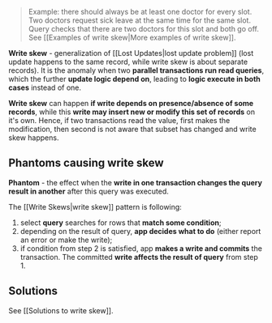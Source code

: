 > Example: there should always be at least one doctor for every slot. Two doctors request sick leave at the same time for the same slot. Query checks that there are two doctors for this slot and both go off. See [[Examples of write skew|More examples of write skew]].

**Write skew** - generalization of [[Lost Updates|lost update problem]] (lost update happens to the same record, while write skew is about separate records). It is the anomaly when two **parallel transactions run read queries**, which the further **update logic depend on**, leading to **logic execute in both cases** instead of one.

**Write skew** can happen **if write depends on presence/absence of some records**, while this **write may insert new or modify this set of records** on it's own. Hence, if two transactions read the value, first makes the modification, then second is not aware that subset has changed and write skew happens.

## Phantoms causing write skew

**Phantom** - the effect when the **write in one transaction changes the query result in another** after this query was executed.

The [[Write Skews|write skew]] pattern is following:
1. select **query** searches for rows that **match some condition**;
2. depending on the result of query, **app decides what to do** (either report an error or make the write);
3. if condition from step 2 is satisfied, app **makes a write and commits** the transaction. The committed **write affects the result of query** from step 1.

## Solutions

See [[Solutions to write skew]].